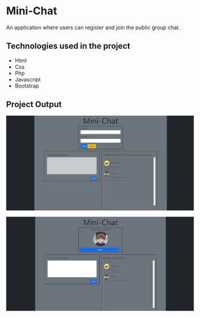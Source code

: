 # Mini-Chat
An application where users can register and join the public group chat.

## Technologies used in the project

* Html
* Css
* Php
* Javascript
* Bootstrap

## Project Output
![Mini-Chat](https://github.com/jcrunatay/Mini-Chat/blob/master/minichat.png "Mini-Chat") 

![Mini-Chat_Login](https://github.com/jcrunatay/Mini-Chat/blob/master/mini-chat-login.png "Mini-Chat-Login") 
